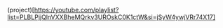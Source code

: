 (project)[https://youtube.com/playlist?list=PLBLPjjQlnVXXBheMQrkv3UROskC0K1ctW&si=jSyW4ywjVRr74X17]
